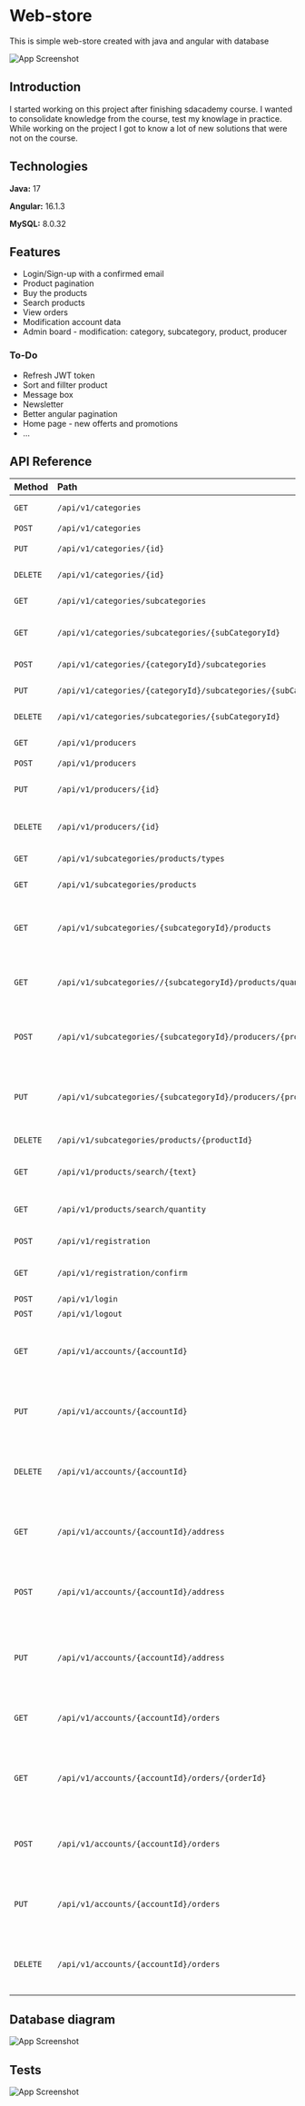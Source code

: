 # Web-store

This is simple web-store created with java and angular with database

![App Screenshot](https://ik.imagekit.io/glowacki/Zrzut_ekranu_2023-07-12_102052.png?updatedAt=1689150176647)
## Introduction 
I started working on this project after finishing sdacademy course. I wanted to consolidate knowledge from the course, test my knowlage in practice. While working on the project I got to know a lot of new solutions that were not on the course.

## Technologies
**Java:** 17

**Angular:** 16.1.3

**MySQL:** 8.0.32 



## Features

- Login/Sign-up with a confirmed email
- Product pagination 
- Buy the products
- Search products
- View orders
- Modification account data
- Admin board - modification: category, subcategory, product, producer

### To-Do

- Refresh JWT token
- Sort and fillter product
- Message box
- Newsletter
- Better angular pagination
- Home page - new offerts and promotions
- ...

## API Reference

| Method        | Path           | Permision  | Description |
| ------------- |:-------------| -----------| -----------|
| `GET` | `/api/v1/categories`| User  | Get all categories |
| `POST` | `/api/v1/categories` |Admin | Add category | 
| `PUT` | `/api/v1/categories/{id}` |Admin | Update category | 
| `DELETE` | `/api/v1/categories/{id}` | Admin |Delete category | 
| `GET` | `/api/v1/categories/subcategories` |User | Get all subcategories | 
| `GET` | `/api/v1/categories/subcategories/{subCategoryId}` |User | Get subcategory by id | 
| `POST` | `/api/v1/categories/{categoryId}/subcategories` | Admin | Add subcategory |
| `PUT` | `/api/v1/categories/{categoryId}/subcategories/{subCategoryId}` | Admin | Update subcategory |
| `DELETE` | `/api/v1/categories/subcategories/{subCategoryId}` |Admin | Delete subcategory | 
| `GET` | `/api/v1/producers` | Admin | Get all producers |
| `POST` | `/api/v1/producers` | Admin | Add producer |
| `PUT` | `/api/v1/producers/{id}` | Admin | Update producer by id |
| `DELETE` | `/api/v1/producers/{id}` | Admin | Delte producer by id |
| `GET` | `/api/v1/subcategories/products/types` | User |Get all product types | 
| `GET` | `/api/v1/subcategories/products` | Admin | Get all products |
| `GET` | `/api/v1/subcategories/{subcategoryId}/products` |  Admin |Get all products by subcategory id with params |
| `GET` | `/api/v1/subcategories//{subcategoryId}/products/quantity` |  Admin | Get products quantity by subcategory id|
| `POST` | `/api/v1/subcategories/{subcategoryId}/producers/{producerId}/products` | Admin |Add product by subcategory id and producer id | 
| `PUT` | `/api/v1/subcategories/{subcategoryId}/producers/{producerId}/products/{productId}` |  Admin |Update product by subcategory id and producer id |
| `DELETE` | `/api/v1/subcategories/products/{productId}` |  Admin |Delete product by id |
| `GET` | `/api/v1/products/search/{text}` |  User |Get search products with params |
| `GET` | `/api/v1/products/search/quantity` | User | Get search products quantity|
| `POST` | `/api/v1/registration` | User | Account registration | 
| `GET` | `/api/v1/registration/confirm` | User | Confrim registration token | 
| `POST` | `/api/v1/login` | User | Login | 
| `POST` | `/api/v1/logout` | User | Logout | 
| `GET` | `/api/v1/accounts/{accountId}` | User | Get account data by account id with authorization | 
| `PUT` | `/api/v1/accounts/{accountId}` | User | Update account data by account id with authorization | 
| `DELETE` | `/api/v1/accounts/{accountId}` | User | Delete account by account id data with authorization | 
| `GET` | `/api/v1/accounts/{accountId}/address` | User | Get account address data by account with authorization | 
| `POST` | `/api/v1/accounts/{accountId}/address` | User | Add account address data by account with authorization | 
| `PUT` | `/api/v1/accounts/{accountId}/address` | User | Update account address data by account with authorization | 
| `GET` | `/api/v1/accounts/{accountId}/orders` | User | Get account all orders by account with authorization | 
| `GET` | `/api/v1/accounts/{accountId}/orders/{orderId}` | User | Get account order by account id and order id with authorization | 
| `POST` | `/api/v1/accounts/{accountId}/orders` | User | Add order to account by account id with authorization | 
| `PUT` | `/api/v1/accounts/{accountId}/orders` | User | Update order in account by account id with authorization | 
| `DELETE` | `/api/v1/accounts/{accountId}/orders` | User | Delete order from account by account id with authorization | 



## Database diagram

![App Screenshot](https://ik.imagekit.io/glowacki/Zrzut_ekranu_2023-07-12_192353.png?updatedAt=1689182679226)

## Tests
![App Screenshot](https://ik.imagekit.io/glowacki/Tests.jpg?updatedAt=1689219890363)
